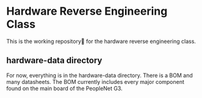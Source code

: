 # Hardware Reverse Engineering Class

This is the working repository for the hardware reverse engineering class.

## hardware-data directory

For now, everything is in the hardware-data directory. There is a BOM and many datasheets. The BOM currently includes every major component found on the main board of the PeopleNet G3.